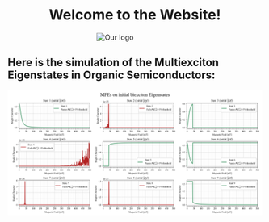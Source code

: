 <h1 style="text-align:center;">Welcome to the Website!</h1>

<img 
    style="display: block; 
           margin-left: auto;
           margin-right: auto;
           width: 30%;"
    src="https://markdown.land/wp-content/uploads/2021/06/markdown-512px.png" 
    alt="Our logo" />

## Here is the simulation of the Multiexciton Eigenstates in Organic Semiconductors:

![Figure](test.png)